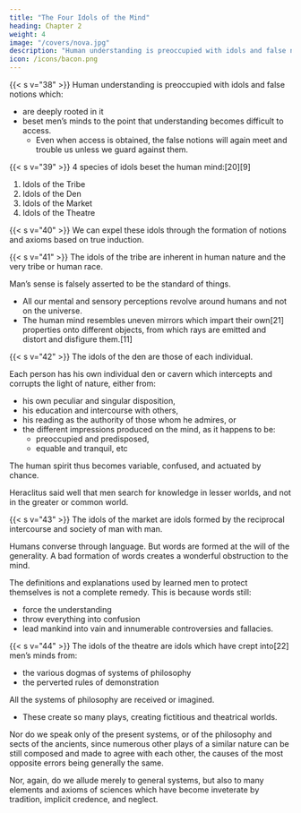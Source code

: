 ```yaml
---
title: "The Four Idols of the Mind"
heading: Chapter 2
weight: 4
image: "/covers/nova.jpg"
description: "Human understanding is preoccupied with idols and false notions which are deeply rooted in it"
icon: /icons/bacon.png
---
```



{{< s v="38" >}} Human understanding is preoccupied with idols and false notions which:
- are deeply rooted in it
- beset men’s minds to the point that understanding becomes difficult to access. 
  - Even when access is obtained, the false notions will again meet and trouble us<!--  in the instauration of the sciences, --> unless we guard against them.

{{< s v="39" >}} 4 species of idols beset the human mind:[20][9]

1. Idols of the Tribe
2. Idols of the Den
3. Idols of the Market
4. Idols of the Theatre

{{< s v="40" >}} We can expel these idols through the formation of notions and axioms based on true induction.

<!-- It is, however, of great service to point them out; for the doctrine of idols bears the same relation to the interpretation of nature as that of the confutation of sophisms does to common logic.[10] -->

{{< s v="41" >}} The idols of the tribe are inherent in human nature and the very tribe or human race. 

Man’s sense is falsely asserted to be the standard of things. 
- All our mental and sensory perceptions revolve around humans and not on the universe. 
- The human mind resembles uneven mirrors which impart their own[21] properties onto different objects, from which rays are emitted and distort and disfigure them.[11]

{{< s v="42" >}} The idols of the den are those of each individual. 

Each person <!-- erybody (in addition to the errors common to the race of man) --> has his own individual den or cavern which intercepts and corrupts the light of nature, either from:
- his own peculiar and singular disposition,
- his education and intercourse with others,
- his reading as the authority of those whom he admires, or
- the different impressions produced on the mind, as it happens to be:
  - preoccupied and predisposed,
  - equable and tranquil, etc

The human spirit<!--  of man (according to its several dispositions), is --> thus becomes variable, confused, and actuated by chance. 

Heraclitus said well that men search for knowledge in lesser worlds, and not in the greater or common world.


{{< s v="43" >}} The idols of the market are idols formed by the reciprocal intercourse and society of man with man. 

<!-- from the commerce and association of men with each other; for  -->

Humans converse through language. But words are formed at the will of the generality. A bad formation of words creates a wonderful obstruction to the mind.

The definitions and explanations used by learned men to protect themselves is not a complete remedy. This is because words still:
- force the understanding
- throw everything into confusion
- lead mankind into vain and innumerable controversies and fallacies.


{{< s v="44" >}} The idols of the theatre are idols which have crept into[22] men’s minds from:
- the various dogmas of systems of philosophy
- the perverted rules of demonstration

All the systems of philosophy are received or imagined. 
- These create so many plays<!-- brought out and performed -->, creating fictitious and theatrical worlds. 

Nor do we speak only of the present systems, or of the philosophy and sects of the ancients, since numerous other plays of a similar nature can be still composed and made to agree with each other, the causes of the most opposite errors being generally the same.

Nor, again, do we allude merely to general systems, but also to many elements and axioms of sciences which have become inveterate by tradition, implicit credence, and neglect.

<!-- We must, however, discuss each species of idols more fully and distinctly in order to guard the human understanding against them. -->

